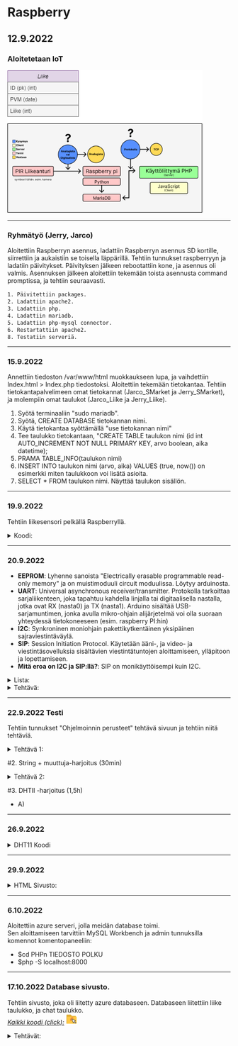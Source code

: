 # Raspberry
## 12.9.2022

### Aloitetetaan IoT

![Suunnitelma](https://github.com/jarcoheiskanen/IoT/blob/main/Images/Testi.png)

----------------------------------------------------------------------------------------------------------------------------------

### Ryhmätyö (Jerry, Jarco)

Aloitettiin Raspberryn asennus, ladattiin Raspberryn asennus SD kortille, siirrettiin ja aukaistiin se toisella läppärillä. Tehtiin tunnukset raspberryyn ja ladatiin päivitykset. Päivityksen jälkeen rebootattiin kone, ja asennus oli valmis. Asennuksen jälkeen aloitettiin tekemään toista asennusta command promptissa, ja tehtiin seuraavasti.
    
    1. Päivitettiin packages.
    2. Ladattiin apache2.
    3. Ladattiin php.
    4. Ladattiin mariadb.
    5. Ladattiin php-mysql connector.
    6. Restartattiin apache2.
    8. Testatiin serveriä.

----------------------------------------------------------------------------------------------------------------------------------

### 15.9.2022

Annettiin tiedoston /var/www/html muokkaukseen lupa, ja vaihdettiin Index.html > Index.php tiedostoksi.
Aloitettiin tekemään tietokantaa. Tehtiin tietokantapalvelimeen omat tietokannat (Jarco_SMarket ja Jerry_SMarket), ja molempiin omat taulukot (Jarco_Liike ja Jerry_Liike).

  1. Syötä terminaaliin "sudo mariadb".
  2. Syötä, CREATE DATABASE tietokannan nimi.
  3. Käytä tietokantaa syöttämällä "use tietokannan nimi"
  4. Tee taulukko tietokantaan, "CREATE TABLE taulukon nimi (id int AUTO_INCREMENT NOT NULL PRIMARY KEY, arvo boolean, aika datetime);
  5. PRAMA TABLE_INFO(taulukon nimi)
  6. INSERT INTO taulukon nimi (arvo, aika) VALUES (true, now()) on esimerkki miten taulukkoon voi lisätä asioita.
  7. SELECT * FROM taulukon nimi. Näyttää taulukon sisällön.

----------------------------------------------------------------------------------------

### 19.9.2022

Tehtiin liikesensori pelkällä Raspberryllä.

<details>
  <summary>
    Koodi:
  </summary>

    ## -- Lisää libraryt koodiin
    import time
    import RPi.GPIO as GPIO

    ## -- Lisää variablet, ja aloittaa setupin GPIO:on
    pin = 4
    GPIO.setmode(GPIO.BCM)
    GPIO.setup(pin, GPIO.IN)

    ## -- Function, joka hakee ajan.
    def getTime():
      result = time.localtime()
      time_string = time.strftime("%m/%d&%y/, %H:%M:%S:", result)
      return time_string

    ## -- Kokeilee jos koodissa on virheitä, jos ei se aloittaa loopin joka ei lopu koskaan.
    try:
      while True:
        timeResult = getTime()
        if GPIO.input(pin):
          print("Liikettä: "+ str(timeResult))
        else:
          print("Ei liikettä: "+ str(timeResult))
        time.sleep(2.5)
    except:
      print("-")
      GPIO.cleanup()
</details>

----------------------------------------------------------------------------------------

### 20.9.2022

- <b>EEPROM</b>: Lyhenne sanoista "Electrically erasable programmable read-only memory" ja on muistimoduuli circuit moduulissa. Löytyy arduinosta.<br />
- <b>UART</b>: Universal asynchronous receiver/transmitter. Protokolla tarkoittaa sarjaliikenteen, joka tapahtuu kahdella linjalla tai digitaalisella nastalla, jotka ovat RX (nasta0) ja TX (nasta1). Arduino sisältää USB-sarjamuntimen, jonka avulla mikro-ohjain alijärjetelmä voi olla suoraan yhteydessä tietokoneeseen (esim. raspberry PI:hin)<br />
- <b>I2C</b>: Synkroninen moniohjain pakettikytkentäinen yksipäinen sajraviestintäväylä. <br />
- <b>SIP</b>: Session Initiation Protocol. Käytetään ääni-, ja video- ja viestintäsovelluksia sisältävien viestintätuntojen aloittamiseen, ylläpitoon ja lopettamiseen.<br>
- <b>Mitä eroa on I2C ja SIP:llä?</b>: SIP on monikäyttöisempi kuin I2C.<br>

<details>
  <summary>
    Lista:
  </summary>

    apt-get update: Hakee päivityksen
    clear: Tyhjentää terminaalin
    date: Näyttää päivämäärän ja ajan
    find / -name esimerkki.txt: Etsii nimellä tietokoneesta tiedostoa.
    nano example.txt: Voi kontrolloida tiedostoa
    poweroff: Sammuttaa koneen
    raspi-confg: Aukaisee raspin configuration työkalun
    reboot: Uudelleen aukaisee koneen
    shutdown -h now: Sulkeutuu asettaman ajan päästä
    shutdown -h 01:22: Sulkeutuu 01:22
    startx: Aloittaa server X

    cat esimerkki.txt: Aukaista tai tehdä tiedosto
    cd/abc/xyz: Path directory
    ls -l: Listaa sovellukset
    mkdir esimerkki:_polku: Tekee directoryn
    mv XXX: ei ole komento
    rm esimerkki.txt: Poistaa tiedoston
    scp user@10.0.0.32:/some/path/tiedosto.txt: Kopioi tiedostoja kahden paikan välillä
    touch example.txt: Muuttaa timestamppiä

    ifconfig: Näyttää netin tiedot
    iwconfig: Langattoman netin tiedot
    iwlist wlan0 scan: Scannaa langattoman yhteyden
    iwlist wlan0 | grep ESSID: -
    nmap: Näytäää mitä serviceitä on auki
    ping: Näyttää yhteyden ja sen tarkkuuden nettiin
    wget https://www.website.com/example.txt: Hakee tietoa nettisivusta


    cat /proc/meminfo: Memoryn info
    cat /proc/partitions: Näyttää väliseinät
    cat /proc/version: Näyttää versiot
    df -h: Näyttää paljon tilaa on jäljellä
    df /: Näyttää tilaa tietyllä systeemillä
    dpkg - -get-selections | grep XXX:              ---- 
    dpkg - -get-selections                          ----
    free: Näyttää käytettävän memoryn
    hostname -l                                     ----
    lsusb: Näyttää tietoja USB laitteista
    UP key: Näyttää aikaisemmat syötetyt komennot terminaaliin
    vcgencmd measure_temp: Näyttää koneen lämpötilan
    vcgencmd get_mem arm && vcgencmd get_mem gpu: Arm Memoryn käyttö ja GPU memoryn käyttö

</details>

<details>
  <summary>
    Tehtävä:
  </summary>

    Raspberryn lämpötila: $ vcgencmd measure_temp
    Kuinka paljon vapaata tilaa on jäljellä: $ df -Bm
    Miten vaihdetaan polusta toiseen: $ cd ~

</details>

----------------------------------------------------------------------------------------

### 22.9.2022 Testi

Tehtiin tunnukset "Ohjelmoinnin perusteet" tehtävä sivuun ja tehtiin niitä tehtäviä.

<details>
  <summary>
    Tehtävä 1:
  </summary>
    #1. Tietokanta (10min)
      - A) Kun olet palvelimen sisällä, voit käyttää komentoa "$ SHOW DATABASES;" terminaalissa. (Näyttää kaikki tietokannat palvelimen sisältä)
      - B) Kun olet tietokannan sisällä, voit käyttää komentoa "$ DESC listanNimi;". (Näyttää kaikki tiedot taulukosta)
</details>

#2. String + muuttuja-harjoitus (30min)
<details>
  <summary>
    Tehtävä 2:
  </summary>
    import time
    import datetime
    import mariadb
    import RPi.GPIO as GPIO

    inputPin = 4
    sleepTime = 5

    GPIO.setmode(GPIO.BCM)
    GPIO.setup(inputPin, GPIO.IN)

    conn = mariadb.connect(user="jaje", password="JarcoJerry1", host="localhost", database="SMarket")
    cur = conn.cursor()

    try:
    while True:

    inputType = GPIO.input(inputPin)
    curTime = datetime.datetime.now()

    #sqlStr = "INSERT INTO Liike (arvo, aika) VALUES({boolean}, '{timeCurrently}')".format(boolean = inputType, timeCurrently = curTime)
    #sqlStr = "INSERT INTO Liike (arvo, aika) VALUES(%s, '%s')" % (inputType, curTime)
    sqlStr = f"INSERT INTO Liike (arvo, aika) VALUES({inputType}, '{curTime}')"

    print(sqlStr)
    cur.execute(sqlStr)
    conn.commit()

    time.sleep(sleepTime)

    except:
    print("Ei toimi")

    conn.close()
</details>

#3. DHTII -harjoitus (1,5h)
  - A)
 
 ----------------------------------------------------------------------------------------

### 26.9.2022

<details>
    <summary>
        DHT11 Koodi
    </summary>

    import time
    import Adafruit_DHT
    import datetime
    import mariadb

    sensor = Adafruit_DHT.DHT11
    pin = 4
    waitTime = 5

    conn = mariadb.connect(user="jaje", password="JarcoJerry1", host="localhost", database="SMarket")
    cur = conn.cursor()

    try:
        while True:

            curTime = datetime.datetime.now()
            humidity, temperature = Adafruit_DHT.read_retry(sensor, pin)

            sqlStr = "INSERT INTO Liike (arvo, aika) VALUES({boolean}, '{timeCurrently}')".format(boolean = temperature, timeCurrently = curTime)

            print(sqlStr)
            cur.execute(sqlStr)
            conn.commit()
            time.sleep(waitTime)

    except RuntimeError as error:
        print(error.args[0])
        print("Ei Toimi")
    
</details>

----------------------------------------------------------------------------------------

### 29.9.2022
<details>
    <summary>
        HTML Sivusto:
    </summary>
      <!-- Documentti tyyppi -->
      <!DOCTYPE html>

      <html>

        <!-- Headeri -->

        <head>
          <title>Hälytin</title>
        </head>

        <body>

          <!-- Siirä data taulukkoon -->

          <div style="
            box-sizing: border-box;
            border: 2px solid #969696;
            border-radius: 5px;
            background: #fffffff;
          ">
            <center>

              <!-- Otsikko -->

              <h1 style="
                align-left: center;
                align-right: center;
                text-align: center;
                color: rgb(255,55,55);
                font-family: Courier New;
              ">HÄLYTIN</h1><br>

              <!-- Ala Otsikko -->

              <img src="images/skul" alt="skull emoj" width=100 height=100><br>
              <h2 style="font-family: Courier New;">Data:</h2>

             <!-- PHP -->

             <?php

                // Laitetaan muuttujat, ja niille arvot.

                $servername = "localhost";
                $username = "jaje";
                $password = "JarcoJerry1";
                $dbname = "SMarket";
                $conn = new mysqli($servername, $username, $password, $dbname); // Yhteys databaseen

                // Katsotaanko toimiiko yhteys vai ei, jos toimii se jatkaa ohjelmaa, jos ei se antaa sivulle viestin.

                if ($conn->connect_error){
                  die("😭😭 Connection failed 😭😭" . $conn->connection_error);
                }

                // Yhteys toimii, joten jatkaa ohjelmaa. Asettaa SQL komennon ja syöttää sen.

                $sql = "SELECT id, arvo FROM Liike ORDER BY -id LIMIT 10";
                $data = $conn->query($sql);

                // Antaa sivulle kaikki tiedot muuttujan "data" sisältä ja syöttää ne sivulle.

                ?>
                <table>
                  <style>

                    table, th, td {
                      border-radius: 5px;
                    }

                    table {
                      border: 1px solid #ccd6dd;
                      font-family: arial, sans-serif;
                      width: 25%;
                    }



                   td, th {
                      border: 1px solid #edf7ff;
                      text-align: left;
                      padding: 10px;
                    }

                    tr:nth-child(even) {
                      border: 1px solid #edf7ff;
                      background-color: #ccd6dd;
                    }



                 </style>
                    <tr>
                      <th>id</th>
                      <th>arvo</th>
                    </tr>
                <?php
                  while($row = $data->fetch_assoc()){
                    ?>
                    <tr>
                      <td><?php echo $row["id"]?></td>
                      <td><?php echo $row["arvo"]?></td>
                    </tr>
                    <?php
                  }
                ?>
                </table>
                <?php

                // Sulkee yhteyden.

                $conn->close();



             ?><br>

              <!-- Nappula -->

              <button style="
                box-sizing: border-box;
                border: 2px solid #ccd6dd;
                border-radius: 5px;
                width: 25%;
                height: 50px;
                color: rgb(255,55,55);
                background: #ffffff;
                font: bold 5pt Arial;
                font-family: Courier New;
                font-size: 24px;
              ">FREE DOWNLOAD</button>

              <!-- Linkki -->

              <p style="font-family: bold 10pt, Courier New;">Powered by S-Ketju</p>
              <a href="https://www.s-ryhma.fi">Linkki</a>

            </center><br>
          </div>
        </body>

      </html>
</details>

----------------------------------------------------------------------------------------

### 6.10.2022
  
Aloitettiin azure serveri, jolla meidän database toimi.<br>
Sen aloittamiseen tarvittiin MySQL Workbench ja admin tunnuksilla komennot komentopaneeliin:<br>

- $cd PHPn TIEDOSTO POLKU
- $php -S localhost:8000

----------------------------------------------------------------------------------------

### 17.10.2022 Database sivusto.

Tehtiin sivusto, joka oli liitetty azure databaseen. Databaseen liitettiin liike taulukko, ja chat taulukko.<br>
<u><i>Kaikki koodi (click):</i></u> [![Suunnitelma](https://github.com/jarcoheiskanen/IoT/blob/main/Images/folderIcon4.png)](https://github.com/jarcoheiskanen/IoT/blob/main/PHP%20Sivusto)

<details>
    <summary>
        Tehtävät:
    </summary>

       1. Paikallinen PHP-palvelin. (localhost:8000)
            - $cd PHPn TIEDOSTO POLKU
            - $php -S localhost:8000

        2. Oma tietokanta Azurella.
            - Ladattiin MySQL Workbench, ja liityttiin azuren tietokanta palvelimeen.
            - Tehtiin tietokanta komennolla: "CREATE DATABASE tietokannan nimi;".
            - Käynnistettiin PHP palvelin. (tehtävä 1.)

        3. Data tietokannasta HTML-taulukkoon.
            - Tehtiin taulukko komennolla "CREATE TABLE taulukon nimi (id int AUTO_INCREMENT NOT NULL PRIMARY KEY, arvo boolean, aika datetime);".
            - Siirrettin tietoa tietokannasta sivostoon käyttämällä PHP ja SQL komentoja koodissa. Koodin näkee linkistä tehtävien yläpuolella, index.php tiedostossa. Koodi on kommentoitu ja se kertoo mitä missäkin tapahtuu. Data näkyy taulukolla HTML sivustolla.

         4. Google chart datasta.
            - Tehtiin pylväs taulukko google chartilla. Sen tekemiseen käytettiin javascriptiä. Koodin näkee taas linkistä yläpuolella.

         5. External tiedostot (HTML, CSS, PHP, JS)
            - Käytin style.css tiedostoa tyylien muuttamiseen.
            - Käytin config.php tiedostoa salasanojen tallentamiseen, että voin kutsua ne uudestaan koodissa monta kertaa ilman uudelleenkirjoitusta.

         6. Siirto raspille.
            - Koodi toimii raspissa, salasana ja tunnus pitää vain vaihtaa, joka on tehty helpoksi config.php tiedoston avulla.

         7. Keskustelu lomake ja taulukko.
            - Tein uuden taulukon tietokantaan nimenltä "Chat" komennolla: "CREATE TABLE Chat (id int AUTO_INCREMENT NOT NULL PRIMARY KEY, username varchar(255), message varchar(255), aika datetime);"
            - Keskusteluun pystyy lähettämään viestejä, niiden lähettämiseen ja niiden vastaanottoon käytin PHP ja SQL.
            - Keskustelu näyttää vain 5 uusinta viestiä, ettei koko sivu täyty viesteillä. Viestit ovat dropdown menussa.

         8. SQL Injektio.
            - Lisäsin chat palstaan SQL injektio preventionin, jolla koodi varmistaa että kaikki syötettävästä koodista on stringiä.

</details>
